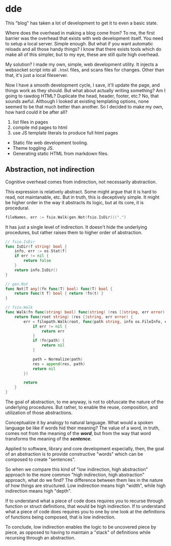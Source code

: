 # dde

This "blog" has taken a lot of development to get it to even a basic state.

Where does the overhead in making a blog come from? To me, the first barrier was the overhead that exists with web development itself.
You need to setup a local server. Simple enough. But what if you want automatic reloads and all those handy things?
I know that there exists tools which do make all of this simpler, but to my eye, these are still quite high overhead.

My solution? I made my own, simple, web development utility. It injects a websocket script into all `.html` files, and scans files for changes.
Other than that, it's just a local fileserver.

Now I have a smooth development cycle, I save, it'll update the page, and things work as they should. But what about actually writing something?
Am I going to rawdog HTML? Duplicate the head, header, footer, etc.? No, that sounds awful.
Although I looked at existing templating options, none seemed to be that much better than another.
So I decided to make my own, how hard could it be after all? <span class="clueless"></span>

1. list files in pages
2. compile md pages to html
3. use JS template literals to produce full html pages



- Static file web development tooling.
- Theme toggling JS.
- Generating static HTML from markdown files.

## Abstraction, not indirection

Cognitive overhead comes from indirection, not necessarily abstraction.

This expression is relatively abstract. Some might argue that it is hard to read, not maintanable, etc.
But in truth, this is deceptively simple. It might be higher order in the way it abstracts its logic,
but at its core, it is procedural.
```go
fileNames, err := fsio.Walk(gen.Not(fsio.IsDir))(".")
```

It has just a single level of indirection. It doesn't hide the underlying procedures, but rather raises them to higher order of abstraction.

```go
// fsio.IsDir
func IsDir(f string) bool {
	info, err := os.Stat(f)
	if err != nil {
		return false
	}
	return info.IsDir()
}
```


```go
// gen.Not
func Not[T any](fn func(T) bool) func(T) bool {
	return func(t T) bool { return !fn(t) }
}
```


```go
// fsio.Walk
func Walk(fn func(string) bool) func(string) (res []string, err error) {
	return func(root string) (res []string, err error) {
		err = filepath.Walk(root, func(path string, info os.FileInfo, err error) error {
			if err != nil {
				return err
			}
			if !fn(path) {
				return nil
			}

			path = Normalize(path)
			res = append(res, path)
			return nil
		})

		return
	}
}
```


The goal of abstraction, to me anyway, is not to obfuscate the nature of the underlying procedures.
But rather, to enable the reuse, composition, and utilization of those abstractions.

Conceptualize it by analogy to natural language.
What would a spoken language be like if words hid their meaning?
The value of a word, in truth, comes not from the meaning of the ***word***, but from the way that word transforms the meaning of the ***sentence***.

Applied to software, library and core development especially, then, the goal of an abstraction is to provide constructive "words" which can be composed to create "sentences".


So when we compare this kind of "low indirection, high abstraction" approach to the more common "high indirection, high abstraction" approach, what do we find?
The difference between them lies in the nature of how things are structured. Low indirection means high "width", while high indirection means high "depth".

If to understand what a piece of code does requires you to recurse through function or struct definitions, that would be high indirection.
If to understand what a piece of code does requires you to one by one look at the definitions of functions being composed, that is low indirection.

To conclude, low indirection enables the logic to be uncovered piece by piece, as opposed to having to maintain a "stack" of definitions while recursing through an abstraction.
